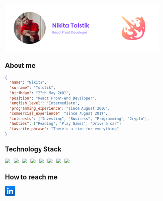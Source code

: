 ![Drag Racing](./assets/github_preview.jpg)

## About me

```json
{
  "name": "Nikita",
  "surname": "Tolstik",
  "birthday": "27th May 2001",
  "position": "React Front-end Developer",
  "english_level": "Intermediate",
  "programming_experience": "since August 2016",
  "commercial_experience": "since August 2019",
  "interests": ["Investing", "Business", "Programming", "Crypto"],
  "hobbies": ["Reading", "Play Games", "Drive a car"],
  "favorite_phrase": "There's a time for everything"
}
```

## Technology Stack

<div>
  <img src="https://cdn.jsdelivr.net/gh/devicons/devicon/icons/nodejs/nodejs-original.svg" style="width: 32px;" />
  &nbsp;
  <img src="https://cdn.jsdelivr.net/gh/devicons/devicon/icons/react/react-original-wordmark.svg" style="width: 32px;" />
&nbsp;
  <img src="https://cdn.jsdelivr.net/gh/devicons/devicon/icons/typescript/typescript-original.svg" style="width: 32px;" />
&nbsp;
  <img src="https://cdn.jsdelivr.net/gh/devicons/devicon/icons/graphql/graphql-plain.svg" style="width: 32px;" />
&nbsp;
  <img src="https://cdn.jsdelivr.net/gh/devicons/devicon/icons/nestjs/nestjs-plain.svg" style="width: 32px;" />
&nbsp;
  <img src="https://cdn.jsdelivr.net/gh/devicons/devicon/icons/git/git-original.svg" style="width: 32px;" />
&nbsp;
  <img src="https://cdn.jsdelivr.net/gh/devicons/devicon/icons/mongodb/mongodb-original.svg" style="width: 32px;" />
&nbsp;
  <img src="https://cdn.jsdelivr.net/gh/devicons/devicon/icons/postgresql/postgresql-original.svg" style="width: 32px;" />
&nbsp;
</div>

## How to reach me

<div>
<a href="https://www.linkedin.com/in/nikita-tolstik-9a73b31b6/">
  <img src="./assets/linkedin.png" style="width: 32px;" />
</a>
</div>
